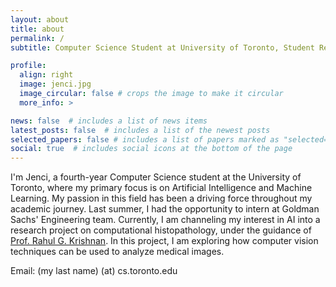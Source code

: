 ```yaml
---
layout: about
title: about
permalink: /
subtitle: Computer Science Student at University of Toronto, Student Researcher at Vector Institute

profile:
  align: right
  image: jenci.jpg
  image_circular: false # crops the image to make it circular
  more_info: >

news: false  # includes a list of news items
latest_posts: false  # includes a list of the newest posts
selected_papers: false # includes a list of papers marked as "selected={true}"
social: true  # includes social icons at the bottom of the page
---
```


I'm Jenci, a fourth-year Computer Science student at the University of Toronto, where my primary focus is on Artificial Intelligence and Machine Learning. My passion in this field has been a driving force throughout my academic journey. Last summer, I had the opportunity to intern at Goldman Sachs' Engineering team. Currently, I am channeling my interest in AI into a research project on computational histopathology, under the guidance of <a href="http://www.cs.toronto.edu/~rahulgk/index.html">Prof. Rahul G. Krishnan</a>. In this project, I am exploring how computer vision techniques can be used to analyze medical images.

Email: (my last name) (at) cs.toronto.edu